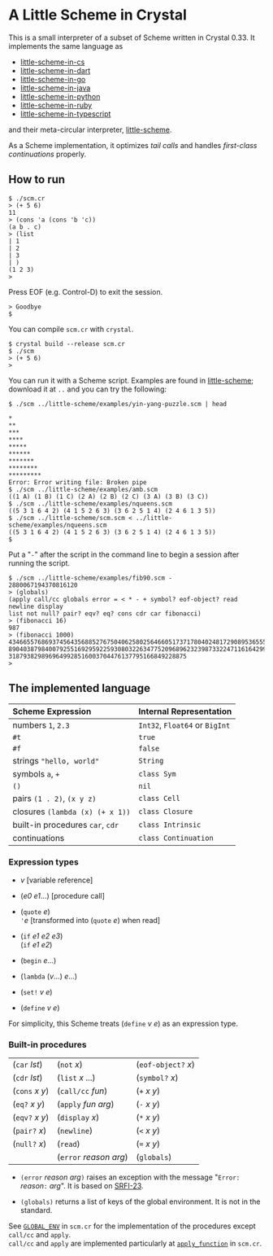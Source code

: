 # A Little Scheme in Crystal

This is a small interpreter of a subset of Scheme written in Crystal 0.33.
It implements the same language as

- [little-scheme-in-cs](https://github.com/nukata/little-scheme-in-cs)
- [little-scheme-in-dart](https://github.com/nukata/little-scheme-in-dart)
- [little-scheme-in-go](https://github.com/nukata/little-scheme-in-go)
- [little-scheme-in-java](https://github.com/nukata/little-scheme-in-java)
- [little-scheme-in-python](https://github.com/nukata/little-scheme-in-python)
- [little-scheme-in-ruby](https://github.com/nukata/little-scheme-in-ruby)
- [little-scheme-in-typescript](https://github.com/nukata/little-scheme-in-typescript)

and their meta-circular interpreter, 
[little-scheme](https://github.com/nukata/little-scheme).


As a Scheme implementation, 
it optimizes _tail calls_ and handles _first-class continuations_ properly.

## How to run

```
$ ./scm.cr
> (+ 5 6)
11
> (cons 'a (cons 'b 'c))
(a b . c)
> (list
| 1
| 2
| 3
| )
(1 2 3)
> 
```

Press EOF (e.g. Control-D) to exit the session.

```
> Goodbye
$ 
```

You can compile `scm.cr` with `crystal`.

```
$ crystal build --release scm.cr
$ ./scm
> (+ 5 6)
> 
```

You can run it with a Scheme script.
Examples are found in 
[little-scheme](https://github.com/nukata/little-scheme);
download it at `..` and you can try the following:

```
$ ./scm ../little-scheme/examples/yin-yang-puzzle.scm | head

*
**
***
****
*****
******
*******
********
*********
Error: Error writing file: Broken pipe
$ ./scm ../little-scheme/examples/amb.scm
((1 A) (1 B) (1 C) (2 A) (2 B) (2 C) (3 A) (3 B) (3 C))
$ ./scm ../little-scheme/examples/nqueens.scm
((5 3 1 6 4 2) (4 1 5 2 6 3) (3 6 2 5 1 4) (2 4 6 1 3 5))
$ ./scm ../little-scheme/scm.scm < ../little-scheme/examples/nqueens.scm
((5 3 1 6 4 2) (4 1 5 2 6 3) (3 6 2 5 1 4) (2 4 6 1 3 5))
$ 
```

Put a "`-`" after the script in the command line to begin a session 
after running the script.

```
$ ./scm ../little-scheme/examples/fib90.scm -
2880067194370816120
> (globals)
(apply call/cc globals error = < * - + symbol? eof-object? read newline display
list not null? pair? eqv? eq? cons cdr car fibonacci)
> (fibonacci 16)
987
> (fibonacci 1000)
43466557686937456435688527675040625802564660517371780402481729089536555417949051
89040387984007925516929592259308032263477520968962323987332247116164299644090653
3187938298969649928516003704476137795166849228875
> 
```


## The implemented language

| Scheme Expression                   | Internal Representation             |
|:------------------------------------|:------------------------------------|
| numbers `1`, `2.3`                  | `Int32`, `Float64` or `BigInt`      |
| `#t`                                | `true`                              |
| `#f`                                | `false`                             |
| strings `"hello, world"`            | `String`                            |
| symbols `a`, `+`                    | `class Sym`                         |
| `()`                                | `nil`                               |
| pairs `(1 . 2)`, `(x y z)`          | `class Cell`                        |
| closures `(lambda (x) (+ x 1))`     | `class Closure`                     |
| built-in procedures `car`, `cdr`    | `class Intrinsic`                   |
| continuations                       | `class Continuation`                |


### Expression types

- _v_  [variable reference]

- (_e0_ _e1_...)  [procedure call]

- (`quote` _e_)  
  `'`_e_ [transformed into (`quote` _e_) when read]

- (`if` _e1_ _e2_ _e3_)  
  (`if` _e1_ _e2_)

- (`begin` _e_...)

- (`lambda` (_v_...) _e_...)

- (`set!` _v_ _e_)

- (`define` _v_ _e_)

For simplicity, this Scheme treats (`define` _v_ _e_) as an expression type.


### Built-in procedures

|                      |                          |                     |
|:---------------------|:-------------------------|:--------------------|
| (`car` _lst_)        | (`not` _x_)              | (`eof-object?` _x_) |
| (`cdr` _lst_)        | (`list` _x_ ...)         | (`symbol?` _x_)     |
| (`cons` _x_ _y_)     | (`call/cc` _fun_)        | (`+` _x_ _y_)       |
| (`eq?` _x_ _y_)      | (`apply` _fun_ _arg_)    | (`-` _x_ _y_)       |
| (`eqv?` _x_ _y_)     | (`display` _x_)          | (`*` _x_ _y_)       |
| (`pair?` _x_)        | (`newline`)              | (`<` _x_ _y_)       |
| (`null?` _x_)        | (`read`)                 | (`=` _x_ _y_)       |
|                      | (`error` _reason_ _arg_) | (`globals`)         |

- `(error` _reason_ _arg_`)` raises an exception with the message
  "`Error:` _reason_`:` _arg_".
  It is based on [SRFI-23](https://srfi.schemers.org/srfi-23/srfi-23.html).

- `(globals)` returns a list of keys of the global environment.
  It is not in the standard.

See [`GLOBAL_ENV`](scm.cr#L408-L443)
in `scm.cr` for the implementation of the procedures
except `call/cc` and `apply`.  
`call/cc` and `apply` are implemented particularly at 
[`apply_function`](scm.cr#L568-L608) in `scm.cr`.
